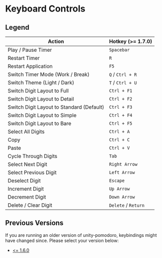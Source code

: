 # Keyboard Controls
## Legend
| Action                                    | Hotkey (>= 1.7.0)   |
|-------------------------------------------|---------------------|
| Play / Pause Timer                        | `Spacebar`          |
| Restart Timer                             | `R`                 |
| Restart Application                       | `F5`                |
| Switch Timer Mode (Work / Break)          | `Q` / `Ctrl + R`    |
| Switch Theme (Light / Dark)               | `T` / `Ctrl + U`    |
| Switch Digit Layout to Full               | `Ctrl + F1`         |
| Switch Digit Layout to Detail             | `Ctrl + F2`         |
| Switch Digit Layout to Standard (Default) | `Ctrl + F3`         |
| Switch Digit Layout to Simple             | `Ctrl + F4`         |
| Switch Digit Layout to Bare               | `Ctrl + F5`         |
| Select All Digits                         | `Ctrl + A`          |
| Copy                                      | `Ctrl + C`          |
| Paste                                     | `Ctrl + V`          |
| Cycle Through Digits                      | `Tab`               |
| Select Next Digit                         | `Right Arrow`       |
| Select Previous Digit                     | `Left Arrow`        |
| Deselect Digit                            | `Escape`            |
| Increment Digit                           | `Up Arrow`          |
| Decrement Digit                           | `Down Arrow`        |
| Delete / Clear Digit                      | `Delete` / `Return` |

## Previous Versions
If you are running an older version of unity-pomodoro, keybindings might have changed since.
Please select your version below:
- [<= 1.6.0](deprecated/keyboard-controls-prior-to-1.7.0.md)